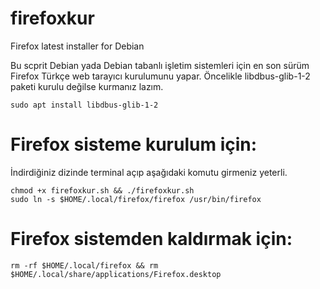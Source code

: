 # firefoxkur
Firefox latest installer for Debian

Bu scprit Debian yada Debian tabanlı işletim sistemleri için en son sürüm Firefox Türkçe web tarayıcı kurulumunu yapar.
Öncelikle libdbus-glib-1-2 paketi kurulu değilse kurmanız lazım.
```
sudo apt install libdbus-glib-1-2
```


# Firefox sisteme kurulum için: 
İndirdiğiniz dizinde terminal açıp aşağıdaki komutu girmeniz yeterli. 
```
chmod +x firefoxkur.sh && ./firefoxkur.sh
sudo ln -s $HOME/.local/firefox/firefox /usr/bin/firefox
```

# Firefox sistemden kaldırmak için:
```
rm -rf $HOME/.local/firefox && rm $HOME/.local/share/applications/Firefox.desktop
```
